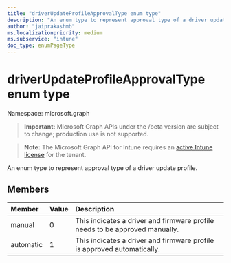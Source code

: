 ```yaml
---
title: "driverUpdateProfileApprovalType enum type"
description: "An enum type to represent approval type of a driver update profile."
author: "jaiprakashmb"
ms.localizationpriority: medium
ms.subservice: "intune"
doc_type: enumPageType
---
```


# driverUpdateProfileApprovalType enum type

Namespace: microsoft.graph

> **Important:** Microsoft Graph APIs under the /beta version are subject to change; production use is not supported.

> **Note:** The Microsoft Graph API for Intune requires an [active Intune license](https://go.microsoft.com/fwlink/?linkid=839381) for the tenant.

An enum type to represent approval type of a driver update profile.

## Members
|Member|Value|Description|
|:---|:---|:---|
|manual|0|This indicates a driver and firmware profile needs to be approved manually.|
|automatic|1|This indicates a driver and firmware profile is approved automatically.|
